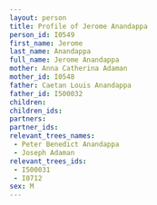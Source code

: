 ```yaml
---
layout: person
title: Profile of Jerome Anandappa
person_id: I0549
first_name: Jerome
last_name: Anandappa
full_name: Jerome Anandappa
mother: Anna Catherina Adaman
mother_id: I0548
father: Caetan Louis Anandappa
father_id: I500032
children:
children_ids:
partners:
partner_ids:
relevant_trees_names:
 - Peter Benedict Anandappa
 - Joseph Adaman
relevant_trees_ids:
 - I500031
 - I0712
sex: M
---
```


